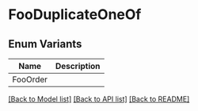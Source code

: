 # FooDuplicateOneOf

## Enum Variants

| Name | Description |
|---- | -----|
| FooOrder |  |

[[Back to Model list]](../README.md#documentation-for-models) [[Back to API list]](../README.md#documentation-for-api-endpoints) [[Back to README]](../README.md)


